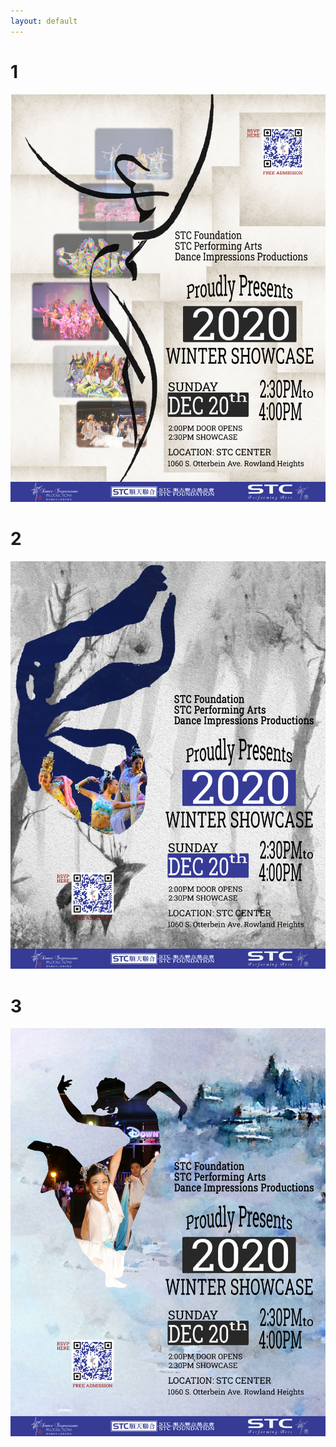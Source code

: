 ```yaml
---
layout: default
---
```


# 1
![](../img/winterD/version-1.jpg)
# 2
![](../img/winterD/version-2.jpg)
# 3
![](../img/winterD/version-3.jpg)
